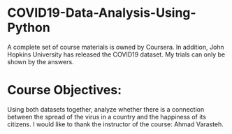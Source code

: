 # COVID19-Data-Analysis-Using-Python

A complete set of course materials is owned by Coursera. In addition, John Hopkins University has released the COVID19 dataset. My trials can only be shown by the answers.

# Course Objectives:

Using both datasets together, analyze whether there is a connection between the spread of the virus in a country and the happiness of its citizens. I would like to thank the instructor of the course: Ahmad Varasteh.

